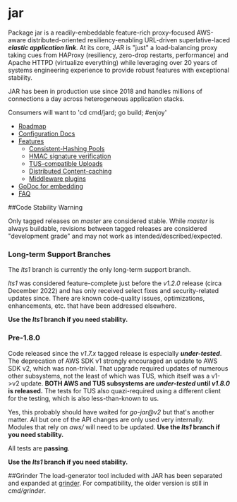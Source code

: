 # jar

Package jar is a readily-embeddable feature-rich proxy-focused AWS-aware
distributed-oriented resiliency-enabling URL-driven superlative-laced
***elastic application link***. At its core, JAR is "just" a load-balancing
proxy taking cues from HAProxy (resiliency, zero-drop restarts, performance)
and Apache HTTPD (virtualize everything) while leveraging over 20 years
of systems engineering experience to provide robust features with exceptional
stability.

JAR has been in production use since 2018 and handles millions of connections a day
across heterogeneous application stacks.

Consumers will want to 'cd cmd/jard; go build; #enjoy'

* [Roadmap](docs/Roadmap.md)
* [Configuration Docs](docs/Configuration.md)
* [Features](docs/Features.md)
  * [Consistent-Hashing Pools](docs/consistenthashing.md)
  * [HMAC signature verification](docs/hmacsign.md)
  * [TUS-compatible Uploads](docs/tus.md)
  * [Distributed Content-caching](docs/cache.md)
  * [Middleware plugins](docs/Plugins.md)
* [GoDoc for embedding](docs/godoc.md)
* [FAQ](docs/FAQ.md)

##Code Stability Warning

Only tagged releases on *master* are considered stable. While *master* is always buildable, revisions between tagged releases are considered "development grade" and may not work as intended/described/expected.

### Long-term Support Branches
The *lts1* branch is currently the only long-term support branch.

*lts1* was considered feature-complete just before the *v1.2.0* release (circa December 2022) and has only received select fixes and security-related updates since. There are known code-quality issues, optimizations, enhancements, etc. that have been addressed elsewhere.

**Use the *lts1* branch if you need stability.**

### Pre-1.8.0
Code released since the *v1.7.x* tagged release is especially ***under-tested***. The deprecation of AWS SDK v1 strongly encouraged an update to AWS SDK v2, which was non-trivial. That upgrade required updates of numerous other subsystems, not the least of which was TUS, which itself was a v1->v2 update. **BOTH AWS and TUS subsystems are *under-tested* until *v1.8.0* is released.** The tests for TUS also quazi-required using a different client for the testing, which is also less-than-known to us.

Yes, this probably should have waited for *go-jar@v2* but that's another matter. All but one of the API changes are only used very internally. Modules that rely on *aws/* will need to be updated. **Use the *lts1* branch if you need stability.**

All tests are **passing**.

**Use the *lts1* branch if you need stability.**

##Grinder
The load-generator tool included with JAR has been separated and expanded at [grinder](https://github.com/cognusion/grinder/). For compatibility, the older version is still in *cmd/grinder*.
